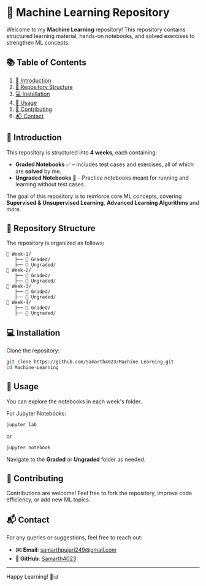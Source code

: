 # 🤖 Machine Learning Repository  

Welcome to my **Machine Learning** repository! This repository contains structured learning material, hands-on notebooks, and solved exercises to strengthen ML concepts.  

## 📚 Table of Contents  

1. [📜 Introduction](#-introduction)  
2. [📁 Repository Structure](#-repository-structure)  
3. [💻 Installation](#-installation)  
4. [🚀 Usage](#-usage)  
5. [🤝 Contributing](#-contributing)  
6. [📬 Contact](#-contact)  

## 📜 Introduction  

This repository is structured into **4 weeks**, each containing:  

- **Graded Notebooks** ✅ – Includes test cases and exercises, all of which are **solved** by me.  
- **Ungraded Notebooks** 📖 – Practice notebooks meant for running and learning without test cases.  

The goal of this repository is to reinforce core ML concepts, covering **Supervised & Unsupervised Learning**, **Advanced Learning Algorithms** and more.  

## 📁 Repository Structure  

The repository is organized as follows:  

```
📂 Week-1/
   ├── 📁 Graded/
   ├── 📁 Ungraded/
📂 Week-2/
   ├── 📁 Graded/
   ├── 📁 Ungraded/
📂 Week-3/
   ├── 📁 Graded/
   ├── 📁 Ungraded/
📂 Week-4/
   ├── 📁 Graded/
   ├── 📁 Ungraded/
```

## 💻 Installation  

Clone the repository:  

```bash
git clone https://github.com/Samarth4023/Machine-Learning.git
cd Machine-Learning
```

## 🚀 Usage  

You can explore the notebooks in each week's folder.  

For Jupyter Notebooks:  

```bash
jupyter lab
```
or  
```bash
jupyter notebook
```

Navigate to the **Graded** or **Ungraded** folder as needed.  

## 🤝 Contributing  

Contributions are welcome! Feel free to fork the repository, improve code efficiency, or add new ML topics.  

## 📬 Contact  

For any queries or suggestions, feel free to reach out:  

- **✉️ Email**: samarthpujari249@gmail.com  
- **🐙 GitHub**: [Samarth4023](https://github.com/Samarth4023)  

---

Happy Learning! 🚀📊  
